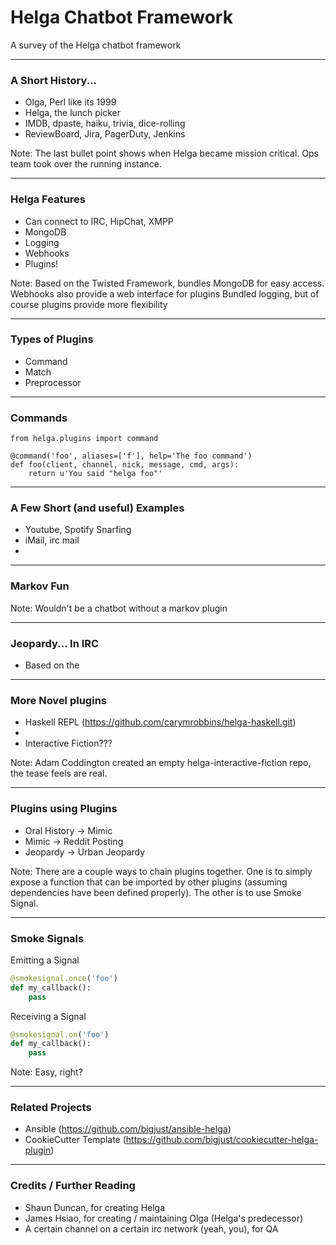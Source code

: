 # Helga Chatbot Framework

A survey of the Helga chatbot framework

---

### A Short History...

- Olga, Perl like its 1999
- Helga, the lunch picker
- IMDB, dpaste, haiku, trivia, dice-rolling
- ReviewBoard, Jira, PagerDuty, Jenkins

Note:
The last bullet point shows when Helga became mission critical. Ops team took
over the running instance.

---

### Helga Features

- Can connect to IRC, HipChat, XMPP
- MongoDB
- Logging
- Webhooks
- Plugins!

Note:
Based on the Twisted Framework, bundles MongoDB for easy access.
Webhooks also provide a web interface for plugins
Bundled logging, but of course plugins provide more flexibility

---

### Types of Plugins

- Command
- Match
- Preprocessor

---

### Commands

```
from helga.plugins import command

@command('foo', aliases=['f'], help='The foo command')
def foo(client, channel, nick, message, cmd, args):
    return u'You said "helga foo"'
```

---

### A Few Short (and useful) Examples

- Youtube, Spotify Snarfing
- iMail, irc mail
-

---

### Markov Fun


Note:
Wouldn't be a chatbot without a markov plugin


---

### Jeopardy... In IRC

- Based on the

---

### More Novel plugins

- Haskell REPL (https://github.com/carymrobbins/helga-haskell.git)
-
- Interactive Fiction???

Note:
Adam Coddington created an empty helga-interactive-fiction repo, the tease feels
are real.

---

### Plugins using Plugins

- Oral History -> Mimic
- Mimic -> Reddit Posting
- Jeopardy -> Urban Jeopardy

Note:
There are a couple ways to chain plugins together. One is to simply expose a
function that can be imported by other plugins (assuming dependencies have been
defined properly). The other is to use Smoke Signal.

---

### Smoke Signals

Emitting a Signal

``` python
@smokesignal.once('foo')
def my_callback():
    pass
```

Receiving a Signal

``` python
@smokesignal.on('foo')
def my_callback():
    pass
```

Note:
Easy, right?

---

### Related Projects

- Ansible (https://github.com/bigjust/ansible-helga)
- CookieCutter Template (https://github.com/bigjust/cookiecutter-helga-plugin)

---

### Credits / Further Reading

- Shaun Duncan, for creating Helga
- James Hsiao, for creating / maintaining Olga (Helga's predecessor)
- A certain channel on a certain irc network (yeah, you), for QA
